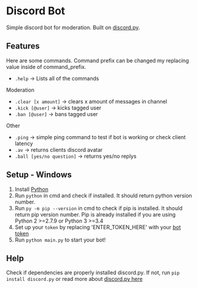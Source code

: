 # Discord Bot
Simple discord bot for moderation. Built on [discord.py](https://pypi.org/project/discord.py/).

## Features
Here are some commands. Command prefix can be changed my replacing value inside of command_prefix.

- `.help` -> Lists all of the commands

Moderation
- `.clear [x amount]` -> clears x amount of messages in channel
- `.kick [@user]` -> kicks tagged user 
- `.ban [@user]` -> bans tagged user 

Other
- `.ping` -> simple ping command to test if bot is working or check client latency
- `.av` -> returns clients discord avatar
- `.ball [yes/no question]` -> returns yes/no replys

## Setup - Windows
1. Install [Python](https://www.python.org/)
2. Run `python` in cmd and check if installed. It should return python version number.
3. Run `py -m pip --version` in cmd to check if pip is installed. It should return pip version number. Pip is already installed if you are using Python 2 >=2.7.9 or Python 3 >=3.4
4. Set up your `token` by replacing 'ENTER_TOKEN_HERE' with your [bot token](https://discord.com/developers/applications)
5. Run `python main.py` to start your bot!

## Help
Check if dependencies are properly installed discord.py. If not, run `pip install discord.py` or read more about [discord.py here](https://pypi.org/project/discord.py/)